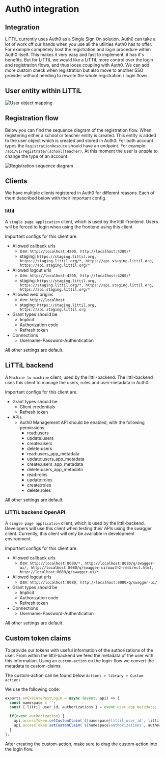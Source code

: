 # Auth0 integration

## Integration

LiTTiL currently uses Auth0 as a Single Sign On solution. Auth0 can take a lot of work off our hands when you use all
the
utilities Auth0 has to offer. For example completely host the registration and login procedure within Auth0 itself.
This makes it very easy and fast to implement, it has it's benefits. But for LiTTiL we would like a LiTTiL more control
over the login and registration flows, and thus loose coupling with Auth0. We can add more custom check when
registration
but also move to another SSO provider without needing to rewrite the whole registration / login flows.

## User entity within LiTTiL

![User object mapping](../../../diagrams/out/user-model-mapping.svg)

## Registration flow

Below you can find the sequence diagram of the registration flow. When registering either a school or teacher entity is
created.
This entity is added to the user object which is created and stored in Auth0. For both account types
the `RegistrationResouce`
should have an endpoint. For example: `/api/v1/registrate/(school|teacher)`. At this moment the user is _unable_ to
change the
type of an account.

![Registration sequence diagram](../../../diagrams/out/registration-process-sequence-diagram.svg)

## Clients

We have multiple clients registered in Auth0 for different reasons. Each of them described below with their important
config.

### littil

A `single page application` client, which is used by the littil-frontend. Users will be forced to login when using the
frontend using this client.

Important configs for this client are:

- Allowed callback urls
    - dev: `http://localhost:4200, http://localhost:4200/*`
    - staging: `https://staging.littil.org, https://staging.littil.org/*, https://api.staging.littil.org, https://api.staging.littil.org/*`
- Allowed logout urls
    - dev: `http://localhost:4200, http://localhost:4200/*`
    - staging: `https://staging.littil.org, https://staging.littil.org/*, https://api.staging.littil.org, https://api.staging.littil.org/*`
- Allowed web origins
    - dev: `http://localhost`
    - staging: `https://staging.littil.org, https://api.staging.littil.org`
- Grant types should be
    - Implicit
    - Authorization code
    - Refresh token
- Connections
    - Username-Password-Authentication

All other settings are default.

## LiTTiL backend

A `Machine to machine` client, used by the littil-backend. The littil-backend uses this client to manage the users,
roles and user-metadata in Auth0.

Important configs for this client are:

- Grant types should be
    - Client credentials
    - Refresh token
- APIs
    - Auth0 Management API should be enabled, with the following permissions:
        - read:users
        - update:users
        - create:users
        - delete:users
        - read:users_app_metadata
        - update:users_app_metadata
        - create:users_app_metadata
        - delete:users_app_metadata
        - read:roles
        - update:roles
        - create:roles
        - delete:roles

All other settings are default.

### LiTTiL backend OpenAPI

A `single page application` client, which is used by the littil-backend. Developers will use this client when testing
their APIs using the swagger client. Currently, this client will only be available in development environment.

Important configs for this client are:

- Allowed callback urls
    - dev: `http://localhost:8080/*, http://localhost:8080/q/swagger-ui/, http://localhost:8080/q/swagger-ui/oauth2-redirect.html, http://localhost:8080/q/swagger-ui/*`
- Allowed logout urls
    - dev: `http://localhost:8080, http://localhost:8080/q/swagger-ui/`
- Grant types should be
    - Implicit
    - Authorization code
    - Refresh token
- Connections
    - Username-Password-Authentication

All other settings are default.

## Custom token claims

To provide our tokens with useful information of the authorizations of the user. From within the littil-backend we feed
the metadata of the user with this information. Using an `custom-action` on the login-flow we convert the metadata to
custom-claims.

The custom-action can be found below `Actions > library > Custom actions`

We use the following code:

``` javascript
exports.onExecutePostLogin = async (event, api) => {
  const namespace = '';
  const { littil_user_id, authorizations } = event.user.app_metadata;

  if(event.authorization) {
    api.accessToken.setCustomClaim(`${namespace}littil_user_id`, littil_user_id);
    api.accessToken.setCustomClaim(`${namespace}authorizations`, authorizations);
  }
};
```

After creating the custom-action, make sure to drag the custom-action into the login flow.
